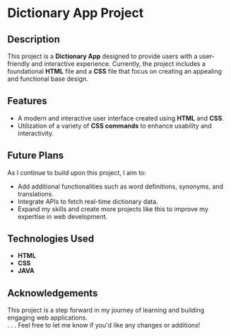 # Dictionary App Project  

## Description  
This project is a **Dictionary App** designed to provide users with a user-friendly and interactive experience. Currently, the project includes a foundational **HTML** file and a **CSS** file that focus on creating an appealing and functional base design.  

## Features  
- A modern and interactive user interface created using **HTML** and **CSS**.  
- Utilization of a variety of **CSS commands** to enhance usability and interactivity.  

## Future Plans  
As I continue to build upon this project, I aim to:  
- Add additional functionalities such as word definitions, synonyms, and translations.  
- Integrate APIs to fetch real-time dictionary data.  
- Expand my skills and create more projects like this to improve my expertise in web development.

## Technologies Used  
- **HTML**  
- **CSS**
- **JAVA** 

## Acknowledgements  
This project is a step forward in my journey of learning and building engaging web applications.  
.
.
.
Feel free to let me know if you'd like any changes or additions!
